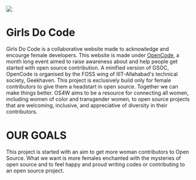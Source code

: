 ![](https://github.com/opencode18/Girls-who-code/blob/master/logo11.png?raw=true)
# Girls Do Code

Girls Do Code is a collaborative website made to acknowledge and encourge female developers. 
This website is made under [OpenCode](https://opencode18.github.io/), a month long event aimed to raise awareness about and help people get started with open source contribution. A minified version of GSOC, OpenCode is organised by the FOSS wing of IIIT-Allahabad's technical society, Geekhaven.
This project is exclusively build only for female contributors to give them a headstart in open source.
Together we can make things better. OS4W aims to be a resource for connecting all women, including women of color and transgender women, to open source projects that are welcoming, inclusive, and appreciative of diversity in their contributors.
# OUR GOALS
This project is started with an aim to get more woman contributors to Open Source. What we want is more females enchanted with the mysteries of open source and to feel happy and proud writing codes or contributing to an open source project.
